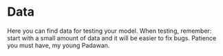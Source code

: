 # Data
Here you can find data for testing your model. When testing, remember: start with a small amount of data and it will be easier to fix bugs. Patience you must have, my young Padawan.
